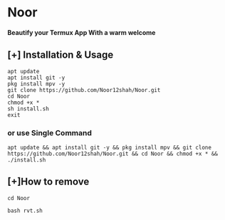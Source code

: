 # Noor
#### Beautify your Termux App With a warm welcome

## [+] Installation & Usage
```
apt update
apt install git -y
pkg install mpv -y
git clone https://github.com/Noor12shah/Noor.git
cd Noor
chmod +x *
sh install.sh
exit
```
### or use Single Command
```
apt update && apt install git -y && pkg install mpv && git clone  https://github.com/Noor12shah/Noor.git && cd Noor && chmod +x * && ./install.sh
```
## [+]How to remove 
```
cd Noor

bash rvt.sh
```

